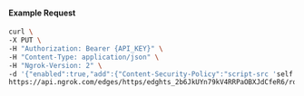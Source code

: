 <!-- Code generated for API Clients. DO NOT EDIT. -->

#### Example Request

```bash
curl \
-X PUT \
-H "Authorization: Bearer {API_KEY}" \
-H "Content-Type: application/json" \
-H "Ngrok-Version: 2" \
-d '{"enabled":true,"add":{"Content-Security-Policy":"script-src 'self'","X-Frame-Options":"DENY"}}' \
https://api.ngrok.com/edges/https/edghts_2b6JkUYn79kV4RRPaOBXJdCfeR6/routes/edghtsrt_2b6JkS81MWRHKzUX43XwUh15OKm/response_headers
```
